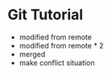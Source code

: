 # Git Tutorial

- modified from remote
- modified from remote * 2
- merged
- make conflict situation
